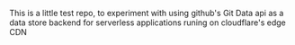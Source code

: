 This is a little test repo, to experiment with using github's Git Data api as a data store
backend for serverless applications runing on cloudflare's edge CDN

